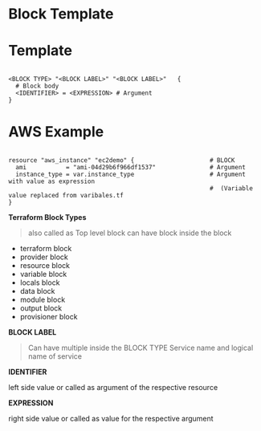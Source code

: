 
# Block Template


# Template
```

<BLOCK TYPE> "<BLOCK LABEL>" "<BLOCK LABEL>"   {
  # Block body
  <IDENTIFIER> = <EXPRESSION> # Argument
}

```

# AWS Example
```

resource "aws_instance" "ec2demo" {                     # BLOCK
  ami           = "ami-04d29b6f966df1537"               # Argument
  instance_type = var.instance_type                     # Argument with value as expression 
                                                        #  (Variable value replaced from varibales.tf
}

```

__Terraform Block Types__

>also called as Top level block 
>can have block inside the block 

- terraform block
- provider block
- resource block
- variable block
- locals block
- data block
- module block
- output block
- provisioner block



__BLOCK LABEL__

>Can have multiple inside the BLOCK TYPE
>Service name and logical name of service 


__IDENTIFIER__

  left side value or called as argument of the respective resource


__EXPRESSION__

  right side value or called as value for the respective argument



